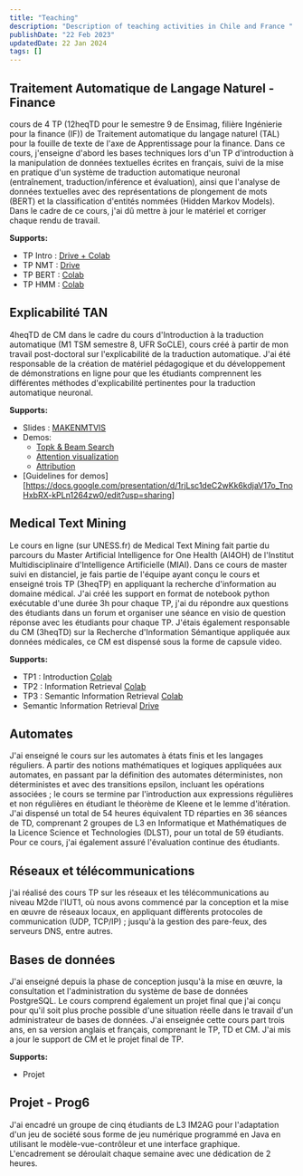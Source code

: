 ```yaml
---
title: "Teaching"
description: "Description of teaching activities in Chile and France "
publishDate: "22 Feb 2023"
updatedDate: 22 Jan 2024
tags: []
---
```



## Traitement Automatique de Langage Naturel - Finance 

cours de 4 TP (12heqTD pour le semestre 9 de Ensimag, filière Ingénierie pour la finance (IF)) de Traitement automatique du langage naturel (TAL) pour la fouille de texte de l'axe de Apprentissage pour la finance.  Dans ce cours, j'enseigne d'abord les bases techniques lors d'un TP d'introduction à la manipulation de données textuelles écrites en français, suivi de la mise en pratique d'un système de traduction automatique neuronal (entraînement, traduction/inférence et évaluation), ainsi que l'analyse de données textuelles avec des représentations de plongement de mots (BERT) et la classification d'entités nommées (Hidden Markov Models). Dans le cadre de ce cours, j'ai dû mettre à jour le matériel et corriger chaque rendu de travail.

**Supports:** 
- TP Intro : [Drive + Colab](https://drive.google.com/drive/folders/1eVr6gtj7Ibke6t4czHoumjNjAA9S32bI?usp=sharing)
- TP NMT : [Drive](https://drive.google.com/file/d/1mhiPDr5uVP8m8ZXfOL7sdvNkVIlFGuRC/view?usp=sharing) 
- TP BERT : [Colab](https://drive.google.com/file/d/19NVtDvq_QDTM-0YvkoufUeIflxw63KYi/view?usp=sharing)
- TP HMM : [Colab](https://drive.google.com/file/d/1RS_hHl8TeTuzWjyqwNs2blsyLfW4B0ui/view?usp=sharing)


## Explicabilité TAN

4heqTD de CM dans le cadre du cours d'Introduction à la traduction automatique (M1 TSM semestre 8, UFR SoCLE), cours créé à partir de mon travail post-doctoral sur l'explicabilité de la traduction automatique. J'ai été responsable de la création de matériel pédagogique et du développement de démonstrations en ligne pour que les étudiants comprennent les différentes méthodes d'explicabilité pertinentes pour la traduction automatique neuronal. 

**Supports:**
- Slides : [MAKENMTVIS](https://docs.google.com/presentation/d/1TgBQ5eiqX_-DFiwK6gAJEuNncrijStpEkrhTmk7AX68/edit?usp=sharing)
- Demos:
  - [Topk & Beam Search](https://huggingface.co/spaces/gabrielanicole/MNV-beam_search)
  - [Attention visualization](https://huggingface.co/spaces/gabrielanicole/makenmtviz)
  - [Attribution](https://huggingface.co/spaces/gabrielanicole/mnv_attr)
- [Guidelines for demos][https://docs.google.com/presentation/d/1rjLsc1deC2wKk6kdjaV17o_TnoHxbRX-kPLn1264zw0/edit?usp=sharing]

## Medical Text Mining

Le cours en ligne (sur UNESS.fr) de Medical Text Mining fait partie du parcours du Master Artificial Intelligence for One Health (AI4OH) de l'Institut Multidisciplinaire d'Intelligence Artificielle (MIAI). Dans ce cours de master suivi en distanciel, je fais partie de l'équipe ayant conçu le cours et enseigné trois TP (3heqTP) en appliquant la recherche d'information au domaine médical. J'ai créé les support en format de notebook python exécutable d'une durée 3h pour chaque TP, j'ai du répondre aux questions des étudiants dans un forum et organiser une séance en visio de question réponse avec les étudiants pour chaque TP. J'étais également responsable du CM (3heqTD) sur la Recherche d'Information Sémantique appliquée aux données médicales, ce CM est dispensé sous la forme de capsule video. 

**Supports:**
- TP1 : Introduction [Colab](https://drive.google.com/file/d/1m5-I00PCp8yscpVMZmMv9Qkuhcjxi8-z/view?usp=sharing)
- TP2 : Information Retrieval [Colab](https://drive.google.com/file/d/1g4yqQxT8aqaF4J0aO3DEAZql8dgy7tb9/view?usp=sharing)
- TP3 : Semantic Information Retrieval [Colab](https://drive.google.com/file/d/1aMAb9DSaZRGNFwNUbpr-jNw0PwIzcPOy/view?usp=sharing)
- Semantic Information Retrieval [Drive](https://drive.google.com/file/d/1GhAkZ2alLwvk0LpenbzHwWseWhRrJaSS/view?usp=sharing)

## Automates

J'ai enseigné le cours sur les automates à états finis et les langages réguliers. À partir des notions mathématiques et logiques appliquées aux automates, en passant par la définition des automates déterministes, non déterministes et avec des transitions epsilon, incluant les opérations associées ; le cours se termine par l'introduction aux expressions régulières et non régulières en étudiant le théorème de Kleene et le lemme d'itération. J'ai dispensé un total de 54 heures équivalent TD réparties en 36 séances de TD, comprenant 2 groupes de L3 en Informatique et Mathématiques de la Licence Science et Technologies (DLST), pour un total de 59 étudiants. Pour ce cours, j'ai également assuré l'évaluation continue des étudiants.


## Réseaux et télécommunications

j'ai réalisé des cours TP sur les réseaux et les télécommunications au niveau M2de l'IUT1, où nous avons commencé par la conception et la mise en œuvre de réseaux locaux, en appliquant diffèrents protocoles de communication (UDP, TCP/IP) ; jusqu'à la gestion des pare-feux, des serveurs DNS, entre autres.


## Bases de données

J'ai enseigné depuis la phase de conception jusqu'à la mise en œuvre, la consultation et l'administration du système de base de données PostgreSQL. Le cours comprend également un projet final que j'ai conçu pour qu'il soit plus proche possible d'une situation réelle dans le travail d'un administrateur de bases de données. J'ai enseignée cette cours part trois ans, en sa version anglais et français, comprenant le TP, TD et CM. J'ai mis a jour le support de CM et le projet final de TP.  

**Supports:**
- Projet

## Projet - Prog6

J'ai encadré un groupe de cinq étudiants de L3 IM2AG pour l'adaptation d'un jeu de société sous forme de jeu numérique programmé en Java en utilisant le modèle-vue-contrôleur et une interface graphique. L'encadrement se déroulait chaque semaine avec une dédication de 2 heures.
